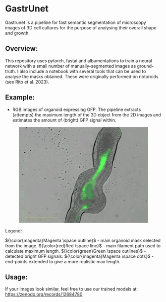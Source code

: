 

# GastrUnet
Gastrunet is a pipeline for fast semantic segmentation of microscopy images of 3D cell cultures for the purpose of analysing their overall shape and growth. 


## Overview:
This repository uses pytorch, fastai and albumentations to train a neural network with a small number of manually-segmented images as ground-truth. I also include a notebook with several tools that can be used to analyse the masks obtained. These were originally performed on notoroids (see Rito et al. 2023).


## Example:
* RGB images of organoid expressing GFP. 
The pipeline extracts (attempts) the maximum length of the 3D object from the 2D images and estimates the amount of (bright) GFP signal within. 

<p align="center">
  <img src="https://github.com/tiagu/gastrunet/blob/main/example_GFP/demo.gif" alt="alt-text">
</p>

Legend:

${\color{magenta}Magenta \space outline}$ - main organoid mask selected from the image. 
${\color{red}Red \space line}$ - main filament path used to calculate maximum length.
${\color{green}Green \space outlines}$ - detected bright GFP signals.
${\color{magenta}Magenta \space dots}$ - end-points extended to give a more realistic max length.


## Usage:

If your images look similar, feel free to use our trained models at:
https://zenodo.org/records/12684780
